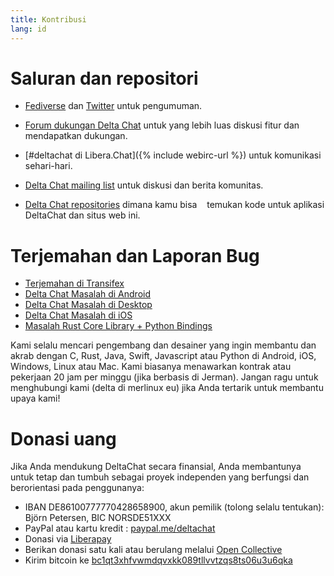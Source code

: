 ```yaml
---
title: Kontribusi
lang: id
---
```


# Saluran dan repositori

- [Fediverse](https://chaos.social/web/@delta) dan
  [Twitter](https://twitter.com/delta_chat) untuk pengumuman.

- [Forum dukungan Delta Chat](https://support.delta.chat) untuk yang lebih luas
diskusi fitur dan mendapatkan dukungan.

- [#deltachat di Libera.Chat]({% include webirc-url %}) untuk komunikasi sehari-hari.

- [Delta Chat mailing list](https://lists.codespeak.net/postorius/lists/delta.codespeak.net/) 
untuk diskusi dan berita komunitas.

- [Delta Chat repositories](https://github.com/deltachat/) dimana kamu bisa
   temukan kode untuk aplikasi DeltaChat dan situs web ini.

# Terjemahan dan Laporan Bug

- [Terjemahan di Transifex](https://www.transifex.com/delta-chat/public/)
- [Delta Chat Masalah di Android](https://github.com/deltachat/deltachat-android/issues)
- [Delta Chat Masalah di Desktop](https://github.com/deltachat/deltachat-desktop/issues)
- [Delta Chat Masalah di iOS](https://github.com/deltachat/deltachat-ios/issues)
- [Masalah Rust Core Library + Python Bindings](https://github.com/deltachat/deltachat-core-rust/issues)

Kami selalu mencari pengembang dan desainer yang ingin membantu dan akrab dengan
C, Rust, Java, Swift, Javascript atau Python di Android, iOS, Windows, Linux atau Mac.
Kami biasanya menawarkan kontrak atau pekerjaan 20 jam per minggu (jika berbasis di Jerman).
Jangan ragu untuk menghubungi kami (delta di merlinux eu) jika Anda tertarik untuk membantu upaya kami!


# Donasi uang

Jika Anda mendukung DeltaChat secara finansial, Anda membantunya untuk tetap dan tumbuh sebagai proyek independen yang berfungsi dan berorientasi pada penggunanya:

- IBAN DE86100777770428658900, akun pemilik (tolong selalu tentukan): Björn Petersen, BIC NORSDE51XXX
- PayPal atau kartu kredit : [paypal.me/deltachat](https://paypal.me/deltachat/20)
- Donasi via [Liberapay](https://liberapay.com/delta.chat/)
- Berikan donasi satu kali atau berulang melalui [Open Collective](https://opencollective.com/delta-chat/donate)
- Kirim bitcoin ke [bc1qt3xhfvwmdqvxkk089tllvvtzqs8ts06u3u6qka](bitcoin:bc1qt3xhfvwmdqvxkk089tllvvtzqs8ts06u3u6qka)
